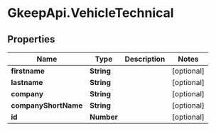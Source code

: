 # GkeepApi.VehicleTechnical

## Properties
Name | Type | Description | Notes
------------ | ------------- | ------------- | -------------
**firstname** | **String** |  | [optional] 
**lastname** | **String** |  | [optional] 
**company** | **String** |  | [optional] 
**companyShortName** | **String** |  | [optional] 
**id** | **Number** |  | [optional] 
